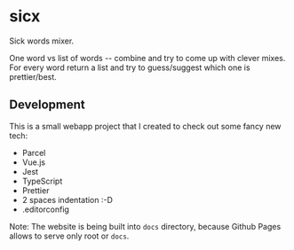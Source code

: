 # sicx

Sick words mixer.

One word vs list of words -- combine and try to come up with clever mixes. For every word return a list and try to guess/suggest which one is prettier/best.

## Development

This is a small webapp project that I created to check out some fancy new tech:

* Parcel
* Vue.js
* Jest
* TypeScript
* Prettier
* 2 spaces indentation :-D
* .editorconfig

Note: The website is being built into `docs` directory, because Github Pages allows to serve only root or `docs`.
